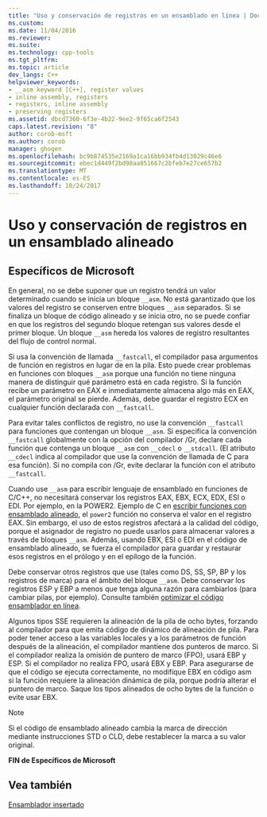 ```yaml
---
title: "Uso y conservación de registros en un ensamblado en línea | Documentos de Microsoft"
ms.custom: 
ms.date: 11/04/2016
ms.reviewer: 
ms.suite: 
ms.technology: cpp-tools
ms.tgt_pltfrm: 
ms.topic: article
dev_langs: C++
helpviewer_keywords:
- __asm keyword [C++], register values
- inline assembly, registers
- registers, inline assembly
- preserving registers
ms.assetid: dbcd7360-6f3e-4b22-9ee2-9f65ca6f2543
caps.latest.revision: "8"
author: corob-msft
ms.author: corob
manager: ghogen
ms.openlocfilehash: bc9b874535e2169a1ca16bb934fb4d13029c46e6
ms.sourcegitcommit: ebec1d449f2bd98aa851667c2bfeb7e27ce657b2
ms.translationtype: MT
ms.contentlocale: es-ES
ms.lasthandoff: 10/24/2017
---
```

# <a name="using-and-preserving-registers-in-inline-assembly"></a>Uso y conservación de registros en un ensamblado alineado
## <a name="microsoft-specific"></a>Específicos de Microsoft  
 En general, no se debe suponer que un registro tendrá un valor determinado cuando se inicia un bloque `__asm`. No está garantizado que los valores del registro se conserven entre bloques `__asm` separados. Si se finaliza un bloque de código alineado y se inicia otro, no se puede confiar en que los registros del segundo bloque retengan sus valores desde el primer bloque. Un bloque `__asm` hereda los valores de registro resultantes del flujo de control normal.  
  
 Si usa la convención de llamada `__fastcall`, el compilador pasa argumentos de función en registros en lugar de en la pila. Esto puede crear problemas en funciones con bloques `__asm` porque una función no tiene ninguna manera de distinguir qué parámetro está en cada registro. Si la función recibe un parámetro en EAX e inmediatamente almacena algo más en EAX, el parámetro original se pierde. Además, debe guardar el registro ECX en cualquier función declarada con `__fastcall`.  
  
 Para evitar tales conflictos de registro, no use la convención `__fastcall` para funciones que contengan un bloque `__asm`. Si especifica la convención `__fastcall` globalmente con la opción del compilador /Gr, declare cada función que contenga un bloque `__asm` con `__cdecl` o `__stdcall`. (El atributo `__cdecl` indica al compilador que use la convención de llamada de C para esa función). Si no compila con /Gr, evite declarar la función con el atributo `__fastcall`.  
  
 Cuando use `__asm` para escribir lenguaje de ensamblado en funciones de C/C++, no necesitará conservar los registros EAX, EBX, ECX, EDX, ESI o EDI. Por ejemplo, en la POWER2. Ejemplo de C en [escribir funciones con ensamblado alineado](../../assembler/inline/writing-functions-with-inline-assembly.md), el `power2` función no conserva el valor en el registro EAX. Sin embargo, el uso de estos registros afectará a la calidad del código, porque el asignador de registro no puede usarlos para almacenar valores a través de bloques `__asm`. Además, usando EBX, ESI o EDI en el código de ensamblado alineado, se fuerza el compilador para guardar y restaurar esos registros en el prólogo y en el epílogo de la función.  
  
 Debe conservar otros registros que use (tales como DS, SS, SP, BP y los registros de marca) para el ámbito del bloque `__asm`. Debe conservar los registros ESP y EBP a menos que tenga alguna razón para cambiarlos (para cambiar pilas, por ejemplo). Consulte también [optimizar el código ensamblador en línea](../../assembler/inline/optimizing-inline-assembly.md).  
  
 Algunos tipos SSE requieren la alineación de la pila de ocho bytes, forzando al compilador para que emita código de dinámico de alineación de pila. Para poder tener acceso a las variables locales y a los parámetros de función después de la alineación, el compilador mantiene dos punteros de marco.  Si el compilador realiza la omisión de puntero de marco (FPO), usará EBP y ESP.  Si el compilador no realiza FPO, usará EBX y EBP. Para asegurarse de que el código se ejecuta correctamente, no modifique EBX en código asm si la función requiere la alineación dinámica de pila, porque podría alterar el puntero de marco. Saque los tipos alineados de ocho bytes de la función o evite usar EBX.  
  
> [!NOTE]
>  Si el código de ensamblado alineado cambia la marca de dirección mediante instrucciones STD o CLD, debe restablecer la marca a su valor original.  
  
 **FIN de Específicos de Microsoft**  
  
## <a name="see-also"></a>Vea también  
 [Ensamblador insertado](../../assembler/inline/inline-assembler.md)